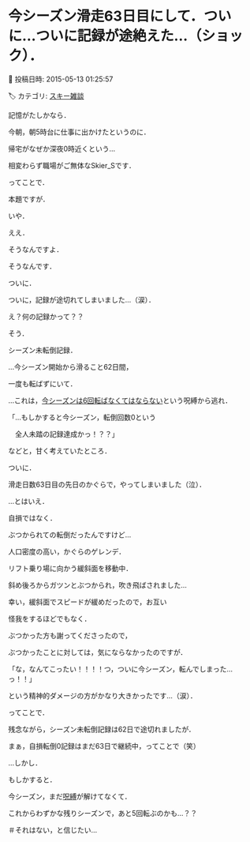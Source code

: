 # 今シーズン滑走63日目にして．ついに…ついに記録が途絶えた…（ショック）．

📅 投稿日時: 2015-05-13 01:25:57

🏷️ カテゴリ: [スキー雑談](c1f9d2cb7478308da16419928ea3945e9.md)

記憶がたしかなら．


今朝，朝5時台に仕事に出かけたというのに．


帰宅がなぜか深夜0時近くという…


相変わらず職場がご無体なSkier_Sです．





ってことで．


本題ですが．


いや．


ええ．


そうなんですよ．


そうなんです．





ついに．


ついに，記録が途切れてしまいました…（涙）．





え？何の記録かって？？


そう．


シーズン未転倒記録．


…今シーズン開始から滑ること62日間，


一度も転ばずにいて．


…これは，[今シーズンは6回転ばなくてはならない](eaa8dd484de871071bee591de597d3e5a.md)という呪縛から逃れ．





「…もしかすると今シーズン，転倒回数0という


　全人未踏の記録達成かっ！？？」





などと，甘く考えていたところ．





ついに．


滑走日数63日目の先日のかぐらで，やってしまいました（泣）．





…とはいえ．


自損ではなく．


ぶつかられての転倒だったんですけど…





人口密度の高い，かぐらのゲレンデ．


リフト乗り場に向かう緩斜面を移動中．


斜め後ろからガツンとぶつかられ，吹き飛ばされました…





幸い，緩斜面でスピードが緩めだったので，お互い


怪我をするほどでもなく．


ぶつかった方も謝ってくださったので，


ぶつかったことに対しては，気にならなかったのですが．


「な，なんてこったい！！！！つ，ついに今シーズン，転んでしまった…っ！！」


という精神的ダメージの方がかなり大きかったです…（涙）．





ってことで．


残念ながら，シーズン未転倒記録は62日で途切れましたが．


まぁ，自損転倒0記録はまだ63日で継続中，ってことで（笑）





…しかし．


もしかすると．


今シーズン，まだ[呪縛](eaa8dd484de871071bee591de597d3e5a.md)が解けてなくて．


これからわずかな残りシーズンで，あと5回転ぶのかも…？？


＃それはない，と信じたい…
